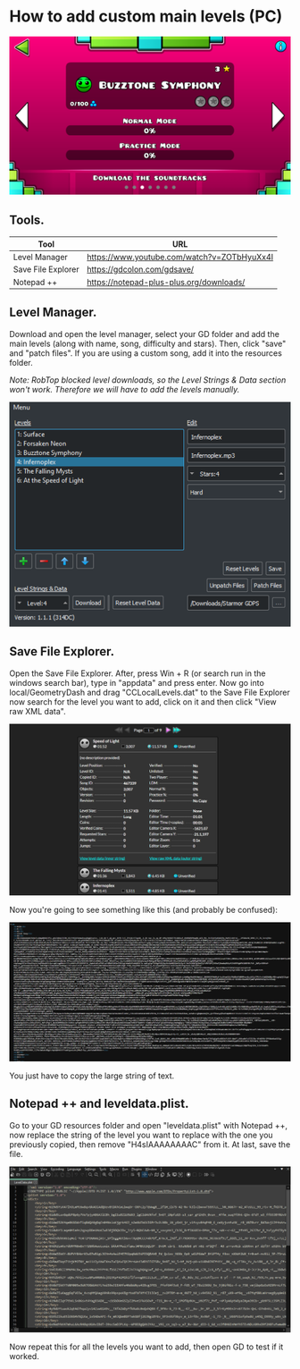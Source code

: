 # How to add custom main levels (PC)
![Level Manager](../.gitbook/assets/ml-gd.png)
## Tools.
|Tool  |URL  |
|--|--|
|Level Manager  |https://www.youtube.com/watch?v=ZOTbHyuXx4I  |
|Save File Explorer  |https://gdcolon.com/gdsave/  |
|Notepad ++  |https://notepad-plus-plus.org/downloads/

## Level Manager.
Download and open the level manager, select your GD folder and add the main levels (along with name, song, difficulty and stars). Then, click "save" and "patch files". If you are using a custom song, add it into the resources folder.

*Note: RobTop blocked level downloads, so the Level Strings & Data section won't work. Therefore we will have to add the levels manually.*

![Level Manager](../.gitbook/assets/ml-lm.png)

## Save File Explorer.
Open the Save File Explorer. After, press Win + R (or search run in the windows search bar), type in "appdata" and press enter. Now go into local/GeometryDash and drag "CCLocalLevels.dat" to the Save File Explorer now search for the level you want to add, click on it and then click "View raw XML data".

![Colon's Save File Explorer](../.gitbook/assets/ml-sfe.png)

Now you're going to see something like this (and probably be confused):

![Raw XML data](../.gitbook/assets/ml-xml.png)

You just have to copy the large string of text.

## Notepad ++ and leveldata.plist.
Go to your GD resources folder and open "leveldata.plist" with Notepad ++, now replace the string of the level you want to replace with the one you previously copied, then remove "H4sIAAAAAAAAC" from it. At last, save the file.

![Notepad ++](../.gitbook/assets/ml-npp.png)

Now repeat this for all the levels you want to add, then open GD to test if it worked.